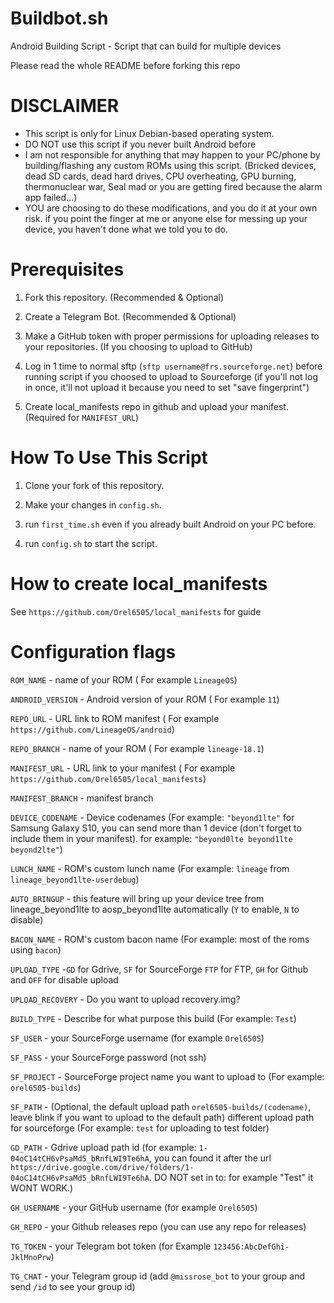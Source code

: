 # Buildbot.sh
Android Building Script - Script that can build for multiple devices

Please read the whole README before forking this repo

# DISCLAIMER
* This script is only for Linux Debian-based operating system.
* DO NOT use this script if you never built Android before
* I am not responsible for anything that may happen to your PC/phone by building/flashing
any custom ROMs using this script. (Bricked devices, dead SD cards, dead hard drives, CPU overheating,
GPU burning, thermonuclear war, Seal mad or you are getting fired because the alarm app
failed…)
* YOU are choosing to do these modifications, and you do it at your own risk.
if you point the finger at me or anyone else for messing up your device, you haven't
done what we told you to do.

# Prerequisites

1. Fork this repository. (Recommended & Optional)

2. Create a Telegram Bot. (Recommended & Optional)

3. Make a GitHub token with proper permissions for uploading releases to your repositories. (If you choosing to upload to GitHub)

4. Log in 1 time to normal sftp (`sftp username@frs.sourceforge.net`) before running script if you choosed to upload to Sourceforge (if you'll not log in once, it'll not upload it because you need to set "save fingerprint")

5. Create local_manifests repo in github and upload your manifest. (Required for `MANIFEST_URL`)

# How To Use This Script

1. Clone your fork of this repository.

2. Make your changes in `config.sh`.

3. run `first_time.sh` even if you already built Android on your PC before.

4. run `config.sh` to start the script.

# How to create local_manifests
See `https://github.com/Orel6505/local_manifests` for guide

# Configuration flags

`ROM_NAME` - name of your ROM ( For example `LineageOS`)

`ANDROID_VERSION` - Android version of your ROM ( For example `11`)

`REPO_URL` -  URL link to ROM manifest ( For example `https://github.com/LineageOS/android`)

`REPO_BRANCH` -  name of your ROM ( For example `lineage-18.1`)

`MANIFEST_URL` -  URL link to your manifest ( For example `https://github.com/Orel6505/local_manifests`)

`MANIFEST_BRANCH` -  manifest branch 

`DEVICE_CODENAME` - Device codenames (For example: `"beyond1lte"` for Samsung Galaxy S10, you can send more than 1 device (don't forget to include them in your manifest). for example: `"beyond0lte beyond1lte beyond2lte"`)

`LUNCH_NAME` - ROM's custom lunch name (For example: `lineage` from `lineage_beyond1lte-userdebug`)

`AUTO_BRINGUP` - this feature will bring up your device tree from lineage_beyond1lte to aosp_beyond1lte automatically (`Y` to enable, `N` to disable)

`BACON_NAME` - ROM's custom bacon name (For example: most of the roms using `bacon`)

`UPLOAD_TYPE` -`GD` for Gdrive, `SF` for SourceForge `FTP` for FTP, `GH` for Github and `OFF` for disable upload

`UPLOAD_RECOVERY` - Do you want to upload recovery.img?

`BUILD_TYPE` - Describe for what purpose this build (For example: `Test`)

`SF_USER` -  your SourceForge username (for example `Orel6505`)

`SF_PASS` -  your SourceForge password (not ssh)

`SF_PROJECT` - SourceForge project name you want to upload to (For example: `orel6505-builds`)

`SF_PATH` - (Optional, the default upload path `orel6505-builds/(codename)`, leave blink if you want to upload to the default path) different upload path for sourceforge (For example: `test` for uploading to test folder)

`GD_PATH` - Gdrive upload path id (for example: `1-04oC14tCH6vPsaMd5_bRnfLWI9Te6hA`, you can found it after the url `https://drive.google.com/drive/folders/1-04oC14tCH6vPsaMd5_bRnfLWI9Te6hA`. DO NOT set in to: for example "Test" it WONT WORK.)

`GH_USERNAME` - your GitHub username (for example `Orel6505`)

`GH_REPO` - your Github releases repo (you can use any repo for releases)

`TG_TOKEN` - your Telegram bot token (for Example `123456:AbcDefGhi-JklMnoPrw`)

`TG_CHAT` - your Telegram group id (add `@missrose_bot` to your group and send `/id` to see your group id)
